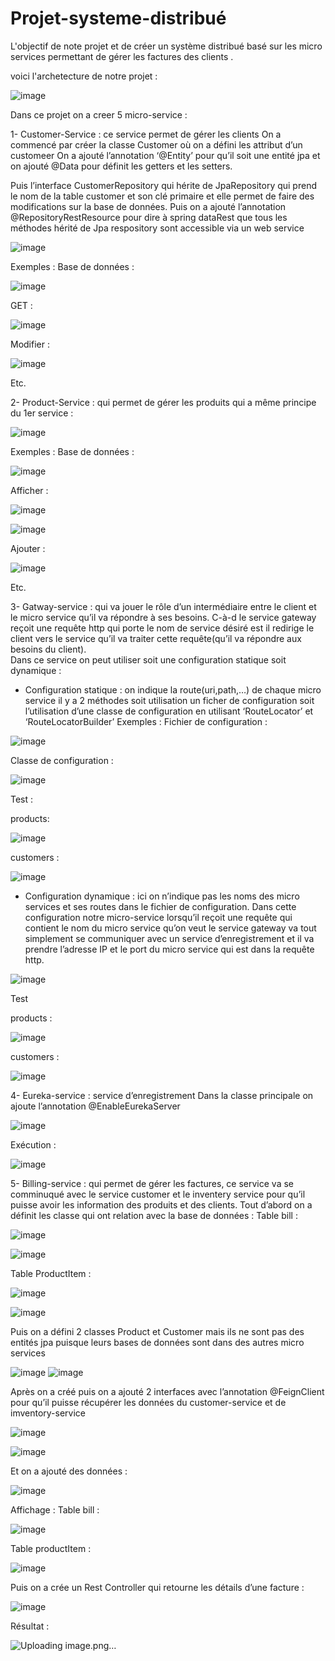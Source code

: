 # Projet-systeme-distribué





L'objectif de note projet et de créer un système distribué basé sur les micro services permettant de gérer les factures des clients .

voici l'archetecture de notre projet :
 
![image](https://user-images.githubusercontent.com/84719124/173114217-fbec351b-948a-473a-928e-e06efd5140e7.png)


Dans ce projet on a creer 5 micro-service : 

1-	Customer-Service : ce service permet de gérer les clients 
On a commencé par créer la classe Customer où on a défini les attribut d’un customeer 
On a ajouté l’annotation  ‘@Entity’ pour qu’il soit une entité jpa et on ajouté @Data pour définit les getters et les setters.
 


Puis l’interface CustomerRepository qui hérite de JpaRepository qui prend le nom de la table customer et son clé primaire et elle permet de faire des modifications sur la base de données.
Puis on a ajouté l’annotation @RepositoryRestResource pour dire à spring dataRest que tous les méthodes hérité de Jpa respository sont accessible via un web service 

![image](https://user-images.githubusercontent.com/84719124/173114881-320a4735-3e45-4a17-ba52-b88f7513bcbd.png)

 

Exemples :
Base de données :

![image](https://user-images.githubusercontent.com/84719124/173114908-4bf797f6-9b4b-409a-92d3-879f7be2f35a.png)

 
GET :

![image](https://user-images.githubusercontent.com/84719124/173114923-59591c0a-0f3d-4afd-a925-410d0ae97138.png)

  

Modifier :

![image](https://user-images.githubusercontent.com/84719124/173114941-0d1643d8-0847-4dc9-a404-96238c8fdd97.png)

  
Etc.

2-	Product-Service : qui permet de gérer les produits qui a même principe du 1er service :
 
![image](https://user-images.githubusercontent.com/84719124/173114964-a9ad3861-4564-4616-8ec3-ec41de685329.png)


 

Exemples :
 Base de données :
 
 ![image](https://user-images.githubusercontent.com/84719124/173114994-ee3b08b7-3ca2-48b4-a4d7-2c9f93cbdf7c.png)


Afficher :
 
![image](https://user-images.githubusercontent.com/84719124/173115018-af773b7c-fed4-4239-a7a6-499014ce5981.png)

![image](https://user-images.githubusercontent.com/84719124/173115064-985b8c0c-b0c4-4967-a295-5f0349fa99c1.png)

 

Ajouter :

![image](https://user-images.githubusercontent.com/84719124/173115082-29d9d0d7-9faf-4f3c-9dc3-b9016466467e.png)

 
Etc.

3-	Gatway-service : qui va jouer le rôle d’un intermédiaire entre le client et le micro service qu’il va répondre à ses besoins. C-à-d le service gateway reçoit une requête http qui porte le nom de service désiré est il redirige le client vers le service qu’il va traiter cette requête(qu’il va répondre aux besoins du client).  
Dans ce service on peut utiliser soit une configuration statique soit dynamique :
-	Configuration statique :  on indique la route(uri,path,…) de chaque micro service il y a 2 méthodes soit utilisation un ficher de configuration soit l’utilisation d’une classe de configuration en utilisant ‘RouteLocator’ et ‘RouteLocatorBuilder’
Exemples : 
Fichier de configuration :
 
 ![image](https://user-images.githubusercontent.com/84719124/173115124-fd1968f2-389f-47c3-9c1c-844616a0cadc.png)


Classe de configuration :
 
 ![image](https://user-images.githubusercontent.com/84719124/173115141-7ec54168-6a04-4d86-9ab7-41588be73337.png)


Test :

products:

![image](https://user-images.githubusercontent.com/84719124/173115162-a63c49ed-7cfc-49ec-a2d0-8448f4ffa50a.png)

customers :

![image](https://user-images.githubusercontent.com/84719124/173115205-e9d9d235-168c-41ec-864f-682ae2c48743.png)



-	Configuration dynamique : ici on n’indique pas les noms des micro services et ses routes dans le fichier de configuration. Dans cette configuration notre micro-service lorsqu’il reçoit une requête qui contient le nom du micro service qu’on veut le service gateway va tout simplement se communiquer avec un service d’enregistrement et il va prendre l’adresse IP et le port du micro service qui est dans la requête http. 
 
 ![image](https://user-images.githubusercontent.com/84719124/173115331-c725ecb1-0170-4c83-82ff-867003b8fca5.png)


Test 

products :

![image](https://user-images.githubusercontent.com/84719124/173115381-a7d369cb-b9dd-4867-a98d-539ef5b67303.png)

customers :

![image](https://user-images.githubusercontent.com/84719124/173115468-9e7f8e15-35d4-44a3-a5f4-2a1386dbc0a3.png)

 

4-	Eureka-service : service d’enregistrement 
Dans la classe principale on ajoute l’annotation @EnableEurekaServer

![image](https://user-images.githubusercontent.com/84719124/173115419-c88f8f35-89e3-4493-8742-2b967a2913c2.png)
 

Exécution :
  
![image](https://user-images.githubusercontent.com/84719124/173115489-f9a78e43-a01e-48f9-a680-6018a40717fa.png)



5-	Billing-service : qui permet de gérer les factures, ce service va se comminuqué avec le service customer et le inventery service pour qu’il puisse avoir les information des produits et des clients.
Tout d’abord on a définit les classe qui ont relation avec la base de données :
		Table bill :
 
 ![image](https://user-images.githubusercontent.com/84719124/173115534-6ae3f6b7-1137-4a8d-a076-6375da749cab.png)


![image](https://user-images.githubusercontent.com/84719124/173115573-e04e00c5-e711-41c9-bb8b-67121a8e5829.png)



Table ProductItem :
 
 ![image](https://user-images.githubusercontent.com/84719124/173115677-dd6e430f-f7f6-4d18-b00e-14e71ccefd70.png)

![image](https://user-images.githubusercontent.com/84719124/173115736-548d048e-b351-48e3-a4d5-7f5c7f5ed0a3.png)



Puis on a défini 2 classes Product et Customer mais ils ne sont pas des entités jpa puisque leurs bases de données sont dans des autres micro services
    
![image](https://user-images.githubusercontent.com/84719124/173115760-deff3a0e-5870-4ba9-9a3b-99e8a606db88.png)   ![image](https://user-images.githubusercontent.com/84719124/173115819-155db001-7b8b-49c4-a060-387107992557.png)
 

 Après on a créé puis on a ajouté 2 interfaces avec l’annotation @FeignClient pour qu’il puisse récupérer les données du customer-service et de imventory-service 
  
 ![image](https://user-images.githubusercontent.com/84719124/173115846-8f1862f5-f836-472c-82ae-9b2764527148.png)

![image](https://user-images.githubusercontent.com/84719124/173115898-96e598e2-acf3-481a-9ceb-86e91cfe0f82.png)


Et on a ajouté des données :

![image](https://user-images.githubusercontent.com/84719124/173115869-192b6d90-c9e8-4431-b67f-04ed15d7ab73.png)
 

Affichage :
Table bill :
 
 ![image](https://user-images.githubusercontent.com/84719124/173115911-620d9b9b-9f48-4ed1-945b-36bf0a28c0ce.png)


Table productItem :
 
![image](https://user-images.githubusercontent.com/84719124/173115929-26221727-b23a-422c-ac69-e049e6fd3ef4.png)


Puis on a crée un Rest Controller qui retourne les détails d’une facture :
 
![image](https://user-images.githubusercontent.com/84719124/173115973-3bb2e68d-3a51-4687-ab4e-028d2bec3bde.png)


Résultat :  

![Uploading image.png…]()

 


